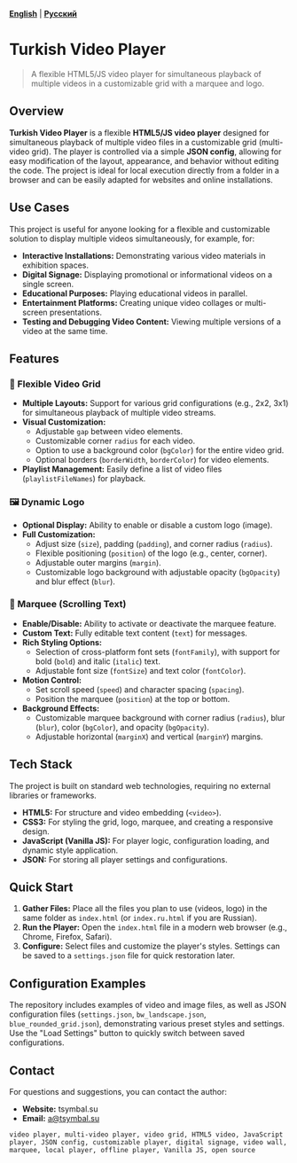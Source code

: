**[English](README.md)** | **[Русский](README.ru.md)** 

# Turkish Video Player

> A flexible HTML5/JS video player for simultaneous playback of multiple videos in a customizable grid with a marquee and logo.

## Overview

**Turkish Video Player** is a flexible **HTML5/JS video player** designed for simultaneous playback of multiple video files in a customizable grid (multi-video grid). The player is controlled via a simple **JSON config**, allowing for easy modification of the layout, appearance, and behavior without editing the code. The project is ideal for local execution directly from a folder in a browser and can be easily adapted for websites and online installations.

## Use Cases

This project is useful for anyone looking for a flexible and customizable solution to display multiple videos simultaneously, for example, for:
*   **Interactive Installations:** Demonstrating various video materials in exhibition spaces.
*   **Digital Signage:** Displaying promotional or informational videos on a single screen.
*   **Educational Purposes:** Playing educational videos in parallel.
*   **Entertainment Platforms:** Creating unique video collages or multi-screen presentations.
*   **Testing and Debugging Video Content:** Viewing multiple versions of a video at the same time.

## Features

### 🎥 Flexible Video Grid

*   **Multiple Layouts:** Support for various grid configurations (e.g., 2x2, 3x1) for simultaneous playback of multiple video streams.
*   **Visual Customization:**
    *   Adjustable `gap` between video elements.
    *   Customizable corner `radius` for each video.
    *   Option to use a background color (`bgColor`) for the entire video grid.
    *   Optional borders (`borderWidth`, `borderColor`) for video elements.
*   **Playlist Management:** Easily define a list of video files (`playlistFileNames`) for playback.

### 🖼️ Dynamic Logo

*   **Optional Display:** Ability to enable or disable a custom logo (image).
*   **Full Customization:**
    *   Adjust size (`size`), padding (`padding`), and corner radius (`radius`).
    *   Flexible positioning (`position`) of the logo (e.g., center, corner).
    *   Adjustable outer margins (`margin`).
    *   Customizable logo background with adjustable opacity (`bgOpacity`) and blur effect (`blur`).

### 📜 Marquee (Scrolling Text)

*   **Enable/Disable:** Ability to activate or deactivate the marquee feature.
*   **Custom Text:** Fully editable text content (`text`) for messages.
*   **Rich Styling Options:**
    *   Selection of cross-platform font sets (`fontFamily`), with support for bold (`bold`) and italic (`italic`) text.
    *   Adjustable font size (`fontSize`) and text color (`fontColor`).
*   **Motion Control:**
    *   Set scroll speed (`speed`) and character spacing (`spacing`).
    *   Position the marquee (`position`) at the top or bottom.
*   **Background Effects:**
    *   Customizable marquee background with corner radius (`radius`), blur (`blur`), color (`bgColor`), and opacity (`bgOpacity`).
    *   Adjustable horizontal (`marginX`) and vertical (`marginY`) margins.

## Tech Stack

The project is built on standard web technologies, requiring no external libraries or frameworks.

*   **HTML5:** For structure and video embedding (`<video>`).
*   **CSS3:** For styling the grid, logo, marquee, and creating a responsive design.
*   **JavaScript (Vanilla JS):** For player logic, configuration loading, and dynamic style application.
*   **JSON:** For storing all player settings and configurations.

## Quick Start

1.  **Gather Files:** Place all the files you plan to use (videos, logo) in the same folder as `index.html` (or `index.ru.html` if you are Russian).
2.  **Run the Player:** Open the `index.html` file in a modern web browser (e.g., Chrome, Firefox, Safari).
3.  **Configure:** Select files and customize the player's styles. Settings can be saved to a `settings.json` file for quick restoration later.

## Configuration Examples

The repository includes examples of video and image files, as well as JSON configuration files (`settings.json`, `bw_landscape.json`, `blue_rounded_grid.json`), demonstrating various preset styles and settings. Use the "Load Settings" button to quickly switch between saved configurations.

## Contact

For questions and suggestions, you can contact the author:
*   **Website:** tsymbal.su
*   **Email:** a@tsymbal.su

`video player, multi-video player, video grid, HTML5 video, JavaScript player, JSON config, customizable player, digital signage, video wall, marquee, local player, offline player, Vanilla JS, open source`